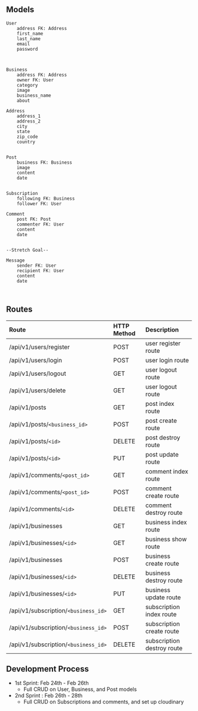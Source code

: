 ## Models
```
User
	address FK: Address
	first_name
	last_name
	email
	password



Business
	address FK: Address
	owner FK: User
	category
	image
	business_name
	about

Address
	address_1 
	address_2 
	city 
	state
	zip_code 
	country 


Post
	business FK: Business
	image
	content
	date


Subscription
	following FK: Business
	follower FK: User 

Comment 
	post FK: Post
	commenter FK: User
	content
	date


--Stretch Goal--

Message
	sender FK: User 
	recipient FK: User 
	content
	date 



```

## Routes

| Route | HTTP Method | Description |
|:------|:------------|:------------|
|/api/v1/users/register | POST | user register route |
|/api/v1/users/login | POST | user login route |
|/api/v1/users/logout | GET | user logout route |
|/api/v1/users/delete| GET | user logout route |
|/api/v1/posts | GET | post index route |
|/api/v1/posts/`<business_id>` | POST | post create route |
|/api/v1/posts/`<id>` | DELETE | post destroy route |
|/api/v1/posts/`<id>` | PUT | post update route |
|/api/v1/comments/`<post_id>` | GET | comment index route |
|/api/v1/comments/`<post_id>` | POST | comment create route |
|/api/v1/comments/`<id>` | DELETE | comment destroy route |
|/api/v1/businesses | GET | business index route |
|/api/v1/businesses/`<id>` | GET | business show route |
|/api/v1/businesses | POST | business create route |
|/api/v1/businesses/`<id>` | DELETE | business destroy route |
|/api/v1/businesses/`<id>` | PUT | business update route |
|/api/v1/subscription/`<business_id>` | GET | subscription index route |
|/api/v1/subscription/`<business_id> `| POST | subscription create route |
|/api/v1/subscription/`<business_id> `| DELETE | subscription destroy route |


## Development Process

* 1st Sprint: Feb 24th - Feb 26th
	* Full CRUD on User, Business, and Post models
* 2nd Sprint : Feb 26th - 28th
	* Full CRUD on Subscriptions and comments, and set up cloudinary











